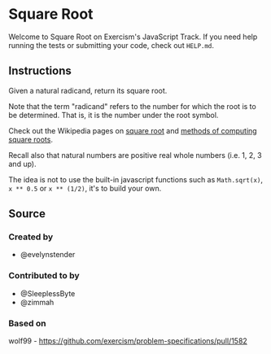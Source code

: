 # Square Root

Welcome to Square Root on Exercism's JavaScript Track.
If you need help running the tests or submitting your code, check out `HELP.md`.

## Instructions

Given a natural radicand, return its square root.

Note that the term "radicand" refers to the number for which the root is to be determined. That is, it is the number under the root symbol.

Check out the Wikipedia pages on [square root](https://en.wikipedia.org/wiki/Square_root) and [methods of computing square roots](https://en.wikipedia.org/wiki/Methods_of_computing_square_roots).

Recall also that natural numbers are positive real whole numbers (i.e. 1, 2, 3 and up).

The idea is not to use the built-in javascript functions such as `Math.sqrt(x)`, `x ** 0.5` or `x ** (1/2)`, it's to build your own.

## Source

### Created by

- @evelynstender

### Contributed to by

- @SleeplessByte
- @zimmah

### Based on

wolf99 - https://github.com/exercism/problem-specifications/pull/1582